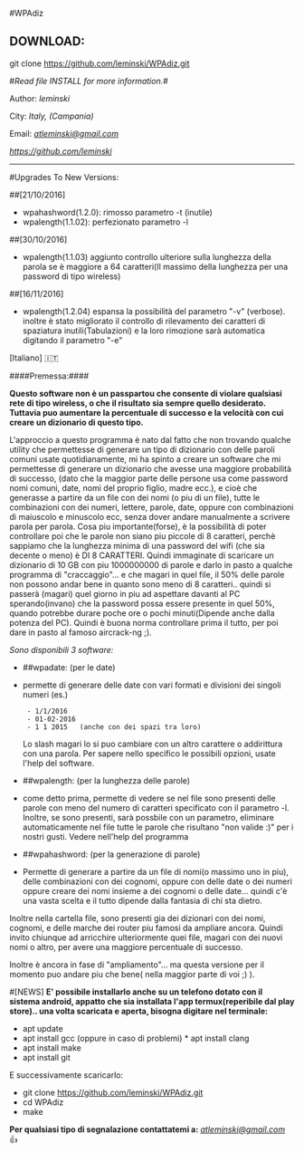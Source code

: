 #WPAdiz

## DOWNLOAD:
 git clone https://github.com/leminski/WPAdiz.git

#*Read file INSTALL for more information.*#

Author:         *leminski*

City:           *Italy, (Campania)*

Email:          *atleminski@gmail.com*

*https://github.com/leminski*

-------------------------------------------------

#Upgrades To New Versions:

##[21/10/2016]

* wpahashword(1.2.0):    rimosso parametro -t (inutile)
* wpalength(1.1.02):     perfezionato parametro -l

##[30/10/2016]
* wpalength(1.1.03)      aggiunto controllo ulteriore sulla lunghezza della parola
                         se è maggiore a 64 caratteri(Il massimo della lunghezza per una
                         password di tipo wireless)





##[16/11/2016]
* wpalength(1.2.04)      espansa la possibilità del parametro "-v" (verbose).
                         inoltre è stato migliorato il controllo di rilevamento dei caratteri
                         di spaziatura inutili(Tabulazioni) e la loro rimozione sarà automatica
                         digitando il parametro "-e"


[Italiano] :it:

####Premessa:####

**Questo software non è un passpartou che consente di violare qualsiasi rete di
tipo wireless, o che il risultato sia sempre quello desiderato. Tuttavia puo
aumentare la percentuale di successo e la velocità con cui creare un dizionario
di questo tipo.**

L'approccio a questo programma è nato dal fatto che non trovando qualche utility
che permettesse di generare un tipo di dizionario con delle paroli comuni usate
quotidianamente, mi ha spinto a creare un software che mi permettesse di
generare un dizionario che avesse una maggiore probabilità di successo,
(dato che la maggior parte delle persone usa come password nomi comuni, date, nomi del proprio
figlio, madre ecc.), e cioè che  generasse a partire da un file con dei nomi
(o piu di un file), tutte le combinazioni con dei numeri, lettere, 
parole, date, oppure con combinazioni di maiuscolo e minuscolo ecc, senza dover 
andare manualmente a scrivere parola per parola. Cosa piu importante(forse), è
la possibilità di poter controllare poi che le parole non siano piu piccole di
8 caratteri, perchè sappiamo che la lunghezza minima di una password del wifi
(che sia decente o meno) è DI 8 CARATTERI. Quindi immaginate di scaricare 
un dizionario di 10 GB con piu 1000000000 di parole e darlo in pasto a qualche
programma di "craccaggio"... e che magari in quel file, il 50% 
delle parole non possono andar bene in quanto sono meno di 8 caratteri..
quindi si passerà (magari) quel giorno in piu ad aspettare davanti al PC 
sperando(invano) che la password possa essere presente in quel 50%, quando
potrebbe durare poche ore o pochi minuti(Dipende anche dalla potenza del PC).
Quindi è buona norma controllare prima il tutto, per poi dare in pasto al famoso
aircrack-ng ;).

_Sono disponibili 3 software:_

* ##wpadate:   (per le date)

 - permette di generare delle date con vari formati e divisioni dei singoli numeri
   (es.)
   
        - 1/1/2016 
        - 01-02-2016
        - 1 1 2015   (anche con dei spazi tra loro)

   Lo slash magari lo si puo cambiare con un altro carattere o addirittura con 
   una parola. Per sapere nello specifico le possibili opzioni, usate l'help
   del software.

* ##wpalength:  (per la lunghezza delle parole)

 - come detto prima, permette di vedere se nel file sono presenti delle parole
   con meno del numero di caratteri specificato con il parametro -l.
   Inoltre, se sono presenti, sarà possbile con un parametro, eliminare automaticamente
   nel file tutte le parole che risultano "non valide :)" per i nostri gusti.
   Vedere nell'help del programma

* ##wpahashword: (per la generazione di parole)

 - Permette di generare a partire da un file di nomi(o massimo uno in piu),
   delle combinazioni con dei cognomi, oppure con delle date o dei numeri
   oppure creare dei nomi insieme a dei cognomi o delle date...
   quindi c'è una vasta scelta e il tutto dipende dalla fantasia di chi sta
   dietro.

Inoltre nella cartella file, sono presenti gia dei dizionari con dei nomi,
cognomi, e delle marche dei router piu famosi da ampliare ancora. Quindi invito
chiunque ad arricchire ulteriormente quei file, magari con dei nuovi nomi
o altro, per avere una maggiore percentuale di successo.

Inoltre è ancora in fase di "ampliamento"... ma questa versione per il momento
puo andare piu che bene( nella maggior parte di voi ;) ).

#[NEWS]
**E' possibile installarlo anche su un telefono dotato con il sistema android, appatto che sia
installata l'app termux(reperibile dal play store).. una volta scaricata e aperta, bisogna digitare nel terminale:**

* apt update
* apt install gcc (oppure in caso di problemi) * apt install clang
* apt install make
* apt install git

E successivamente scaricarlo:

* git clone https://github.com/leminski/WPAdiz.git
* cd WPAdiz
* make

**Per qualsiasi tipo di segnalazione contattatemi a:** *atleminski@gmail.com*  :+1:
